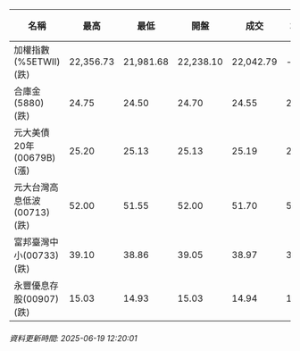 | 名稱 | 最高 | 最低 | 開盤 | 成交 | 均價 | 成交金額(億) | 昨收 | 漲跌幅 | 漲跌 | 總量 | 昨量 | 振幅 |
| -------- | -------- | -------- | -------- |-------- | -------- | -------- |-------- |-------- |-------- | -------- | -------- |-------- |
|加權指數(%5ETWII) (跌)|22,356.73|21,981.68|22,238.10|22,042.79|-|2,439.84|22,356.73|1.40%|313.94|4,201,779|0|1.68%|
|合庫金(5880) (跌)|24.75|24.50|24.70|24.55|24.59|1.30|24.80|1.01%|0.25|5,274|9,921|1.01%|
|元大美債20年(00679B) (漲)|25.20|25.13|25.13|25.19|25.16|7.21|25.06|0.52%|0.13|28,632|32,606|0.28%|
|元大台灣高息低波(00713) (跌)|52.00|51.55|52.00|51.70|51.71|6.44|52.00|0.58%|0.30|12,459|10,832|0.87%|
|富邦臺灣中小(00733) (跌)|39.10|38.86|39.05|38.97|38.93|0.235|39.05|0.20%|0.08|604|941|0.61%|
|永豐優息存股(00907) (跌)|15.03|14.93|15.03|14.94|14.97|0.363|15.04|0.66%|0.10|2,423|1,579|0.66%|
###### 資料更新時間: 2025-06-19 12:20:01